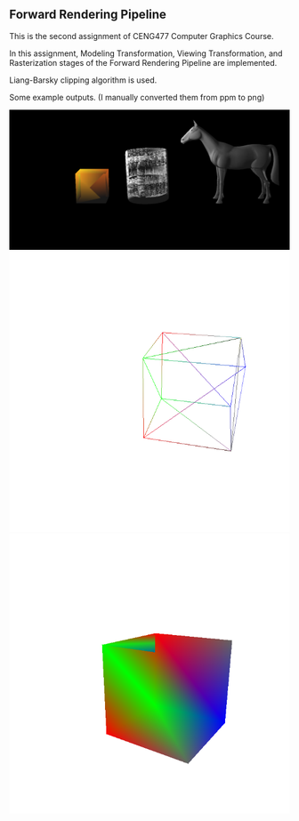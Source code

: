 ## Forward Rendering Pipeline
This is the second assignment of CENG477 Computer Graphics Course.

In this assignment, Modeling Transformation, Viewing Transformation, and Rasterization stages of the Forward Rendering Pipeline are implemented. 

Liang-Barsky clipping algorithm is used.


Some example outputs. (I manually converted them from ppm to png)

![horse and mug](img/horse_and_mug_4.png)
![empty box](img/empty_box_5.png)
![filled box](img/filled_box_6.png)